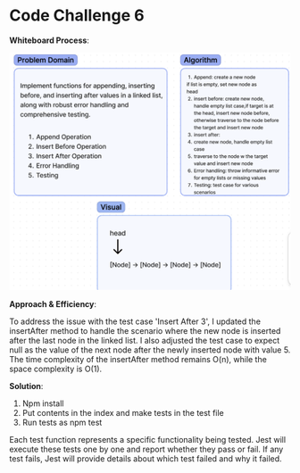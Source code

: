 
# Code Challenge 6

**Whiteboard Process**:

![CC6](./cc6.png)

**Approach & Efficiency**:

To address the issue with the test case 'Insert After 3', I updated the insertAfter method to handle the scenario where the new node is inserted after the last node in the linked list. I also adjusted the test case to expect null as the value of the next node after the newly inserted node with value 5. The time complexity of the insertAfter method remains O(n), while the space complexity is O(1).

**Solution**:

1. Npm install
2. Put contents in the index and make tests in the test file
3. Run tests as npm test

Each test function represents a specific functionality being tested.
Jest will execute these tests one by one and report whether they pass or fail.
If any test fails, Jest will provide details about which test failed and why it failed.